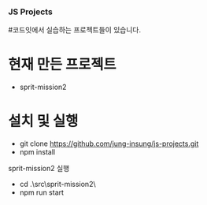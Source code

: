 ### **JS Projects**

#코드잇에서 실습하는 프로젝트들이 있습니다.

# 현재 만든 프로젝트
  - sprit-mission2


# 설치 및 실행
  - git clone https://github.com/jung-insung/js-projects.git
  - npm install

  sprit-mission2 실행
  - cd .\src\sprit-mission2\
  - npm run start
